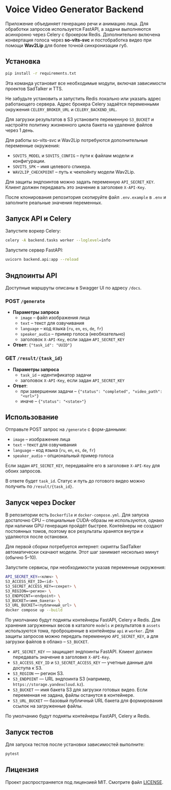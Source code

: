 # Voice Video Generator Backend

Приложение объединяет генерацию речи и анимацию лица. Для обработки запросов используется FastAPI, а задачи выполняются асинхронно через Celery c брокером Redis.
Дополнительно включена конвертация голоса через **so-vits-svc** и постобработка видео при помощи **Wav2Lip** для более точной синхронизации губ.

## Установка

```bash
pip install -r requirements.txt
```
Эта команда установит все необходимые модули, включая зависимости проектов SadTalker и TTS.

Не забудьте установить и запустить Redis локально или указать адрес работающего сервера. Адрес брокера Celery задаётся переменными окружения `CELERY_BROKER_URL` и `CELERY_BACKEND_URL`.

Для загрузки результатов в S3 установите переменную `S3_BUCKET` и настройте политику жизненного цикла бакета на удаление файлов через 1 день.

Для работы so-vits-svc и Wav2Lip потребуются дополнительные переменные окружения:
- `SOVITS_MODEL` и `SOVITS_CONFIG` – пути к файлам модели и конфигурации.
- `SOVITS_SPK` – имя целевого спикера.
- `WAV2LIP_CHECKPOINT` – путь к чекпойнту модели Wav2Lip.

Для защиты эндпоинтов можно задать переменную `API_SECRET_KEY`. Клиент должен передавать это значение в заголовке `X-API-Key`.

После клонирования репозитория скопируйте файл `.env.example` в `.env` и заполните реальные значения переменных.

## Запуск API и Celery

Запустите воркер Celery:

```bash
celery -A backend.tasks worker --loglevel=info
```

Запустите сервер FastAPI:

```bash
uvicorn backend.api:app --reload
```

## Эндпоинты API

Доступные маршруты описаны в Swagger UI по адресу `/docs`.

### POST `/generate`

- **Параметры запроса**
  - `image` – файл изображения лица
  - `text` – текст для озвучивания
  - `language` – код языка (`ru`, `en`, `es`, `de`, `fr`)
  - `speaker_audio` – пример голоса (необязательно)
  - заголовок `X-API-Key`, если задан `API_SECRET_KEY`
- **Ответ**: `{"task_id": "UUID"}`

### GET `/result/{task_id}`

- **Параметры запроса**
  - `task_id` – идентификатор задачи
  - заголовок `X-API-Key`, если задан `API_SECRET_KEY`
- **Ответ**:
  - при завершении задачи – `{"status": "completed", "video_path": "<url>"}`
  - иначе – `{"status": "<state>"}`

## Использование

Отправьте POST запрос на `/generate` с форм-данными:

- `image` – изображение лица
- `text` – текст для озвучивания
- `language` – код языка (`ru`, `en`, `es`, `de`, `fr`)
- `speaker_audio` – опциональный пример голоса

Если задан `API_SECRET_KEY`, передавайте его в заголовке `X-API-Key` для обоих запросов.

В ответе будет `task_id`. Статус и путь до готового видео можно получить по `/result/{task_id}`.


## Запуск через Docker

В репозитории есть `Dockerfile` и `docker-compose.yml`. Для запуска достаточно CPU – специальные CUDA-образы не используются, однако при наличии GPU генерация пройдёт быстрее. Контейнеры не создают постоянных томов, поэтому все результаты хранятся внутри и удаляются после остановки.

Для первой сборки потребуется интернет: скрипты SadTalker автоматически скачают модели. Этот шаг занимает несколько минут (обычно 5–10).

Запустите сервисы, при необходимости указав переменные окружения:

```bash
API_SECRET_KEY=<ключ> \
S3_ACCESS_KEY_ID=<id> \
S3_SECRET_ACCESS_KEY=<секрет> \
S3_REGION=<регион> \
S3_ENDPOINT=<endpoint> \
S3_BUCKET=<имя_бакета> \
S3_URL_BUCKET=<публичный_url> \
docker compose up --build
```


По умолчанию будут подняты контейнеры FastAPI, Celery и Redis. Для хранения
загруженных весов в каталоге `models` и результатов в `assets` используются
тома, проброшенные в контейнеры `api` и `worker`. Для защиты запросов можно
передать переменную `API_SECRET_KEY`, а для загрузки файлов в облако –
`S3_BUCKET`.

* `API_SECRET_KEY` — защищает эндпоинты FastAPI. Клиент должен передавать значение в заголовке `X-API-Key`.
* `S3_ACCESS_KEY_ID` и `S3_SECRET_ACCESS_KEY` — учетные данные для доступа к S3.
* `S3_REGION` — регион S3.
* `S3_ENDPOINT` — URL эндпоинта S3 (например, `https://storage.yandexcloud.kz`).
* `S3_BUCKET` — имя бакета S3 для загрузки готовых видео. Если переменная не задана, файлы останутся в контейнере.
* `S3_URL_BUCKET` — базовый публичный URL бакета для формирования ссылок на загруженные файлы.

По умолчанию будут подняты контейнеры FastAPI, Celery и Redis.
## Запуск тестов
Для запуска тестов после установки зависимостей выполните:
```bash
pytest
```

## Лицензия

Проект распространяется под лицензией MIT. Смотрите файл [LICENSE](LICENSE).
